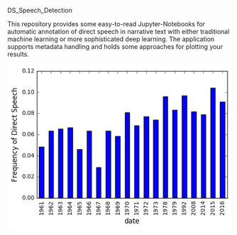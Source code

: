 DS_Speech_Detection

This repository provides some easy-to-read Jupyter-Notebooks for automatic
annotation of direct speech in narrative text with either traditional
machine learning or more sophisticated deep learning. The application
supports metadata handling and holds some approaches for plotting 
your results.



![Alt text](/output/visuals/frequencyofdirectspeechdate.png?raw=true "title")
